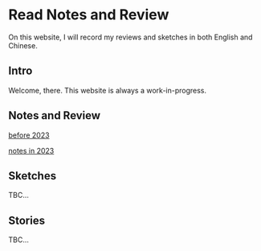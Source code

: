 # Read Notes and Review
On this website, I will record my reviews and sketches in both English and Chinese. 

## Intro
Welcome, there. This website is always a work-in-progress. 

## Notes and Review
[before 2023](review/before2023.md)

[notes in 2023](review/2023notes.md)

## Sketches
TBC...

## Stories
TBC...
